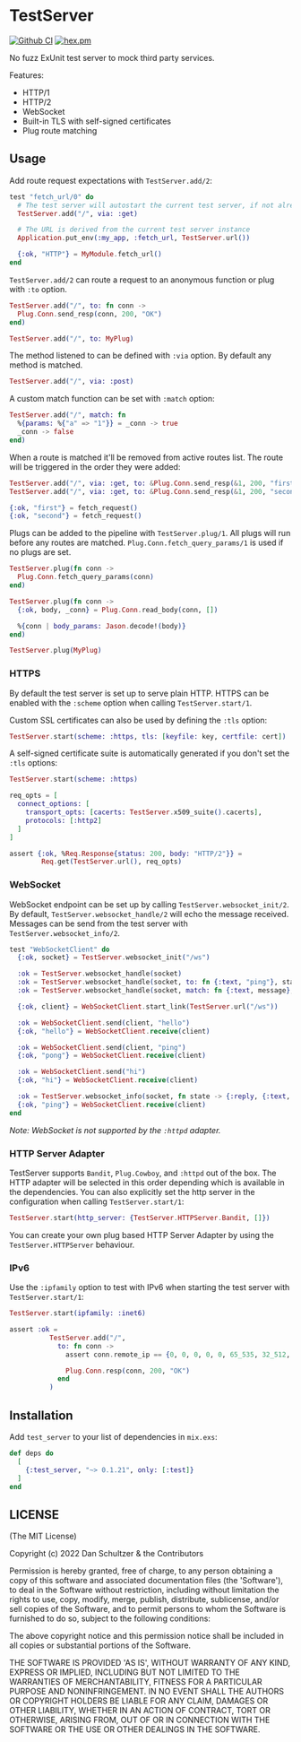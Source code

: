 # TestServer

[![Github CI](https://github.com/danschultzer/test_server/workflows/CI/badge.svg)](https://github.com/danschultzer/test_server/actions?query=workflow%3ACI)
[![hex.pm](https://img.shields.io/hexpm/v/test_server.svg)](https://hex.pm/packages/test_server)

<!-- MDOC !-->

No fuzz ExUnit test server to mock third party services.

Features:

- HTTP/1
- HTTP/2
- WebSocket
- Built-in TLS with self-signed certificates
- Plug route matching

## Usage

Add route request expectations with `TestServer.add/2`:

```elixir
test "fetch_url/0" do
  # The test server will autostart the current test server, if not already running
  TestServer.add("/", via: :get)

  # The URL is derived from the current test server instance
  Application.put_env(:my_app, :fetch_url, TestServer.url())

  {:ok, "HTTP"} = MyModule.fetch_url()
end
```

`TestServer.add/2` can route a request to an anonymous function or plug with `:to` option.

```elixir
TestServer.add("/", to: fn conn ->
  Plug.Conn.send_resp(conn, 200, "OK")
end)

TestServer.add("/", to: MyPlug)
```

The method listened to can be defined with `:via` option. By default any method is matched.

```elixir
TestServer.add("/", via: :post)
```

A custom match function can be set with `:match` option:

```elixir
TestServer.add("/", match: fn
  %{params: %{"a" => "1"}} = _conn -> true
  _conn -> false
end)
```

When a route is matched it'll be removed from active routes list. The route will be triggered in the order they were added:

```elixir
TestServer.add("/", via: :get, to: &Plug.Conn.send_resp(&1, 200, "first"))
TestServer.add("/", via: :get, to: &Plug.Conn.send_resp(&1, 200, "second"))

{:ok, "first"} = fetch_request()
{:ok, "second"} = fetch_request()
```

Plugs can be added to the pipeline with `TestServer.plug/1`. All plugs will run before any routes are matched. `Plug.Conn.fetch_query_params/1` is used if no plugs are set.

```elixir
TestServer.plug(fn conn ->
  Plug.Conn.fetch_query_params(conn)
end)

TestServer.plug(fn conn ->
  {:ok, body, _conn} = Plug.Conn.read_body(conn, [])

  %{conn | body_params: Jason.decode!(body)}
end)

TestServer.plug(MyPlug)
```

### HTTPS

By default the test server is set up to serve plain HTTP. HTTPS can be enabled with the `:scheme` option when calling `TestServer.start/1`.

Custom SSL certificates can also be used by defining the `:tls` option:

```elixir
TestServer.start(scheme: :https, tls: [keyfile: key, certfile: cert])
```

A self-signed certificate suite is automatically generated if you don't set the `:tls` options:

```elixir
TestServer.start(scheme: :https)

req_opts = [
  connect_options: [
    transport_opts: [cacerts: TestServer.x509_suite().cacerts],
    protocols: [:http2]
  ]
]

assert {:ok, %Req.Response{status: 200, body: "HTTP/2"}} =
        Req.get(TestServer.url(), req_opts)
```

### WebSocket

WebSocket endpoint can be set up by calling `TestServer.websocket_init/2`. By default, `TestServer.websocket_handle/2` will echo the message received. Messages can be send from the test server with `TestServer.websocket_info/2`.

```elixir
test "WebSocketClient" do
  {:ok, socket} = TestServer.websocket_init("/ws")

  :ok = TestServer.websocket_handle(socket)
  :ok = TestServer.websocket_handle(socket, to: fn {:text, "ping"}, state -> {:reply, {:text, "pong"}, state} end)
  :ok = TestServer.websocket_handle(socket, match: fn {:text, message}, _state -> message == "hi")

  {:ok, client} = WebSocketClient.start_link(TestServer.url("/ws"))

  :ok = WebSocketClient.send(client, "hello")
  {:ok, "hello"} = WebSocketClient.receive(client)

  :ok = WebSocketClient.send(client, "ping")
  {:ok, "pong"} = WebSocketClient.receive(client)

  :ok = WebSocketClient.send("hi")
  {:ok, "hi"} = WebSocketClient.receive(client)

  :ok = TestServer.websocket_info(socket, fn state -> {:reply, {:text, "ping"}, state} end)
  {:ok, "ping"} = WebSocketClient.receive(client)
end
```

*Note: WebSocket is not supported by the `:httpd` adapter.*

### HTTP Server Adapter

TestServer supports `Bandit`, `Plug.Cowboy`, and `:httpd` out of the box. The HTTP adapter will be selected in this order depending which is available in the dependencies. You can also explicitly set the http server in the configuration when calling `TestServer.start/1`:

```elixir
TestServer.start(http_server: {TestServer.HTTPServer.Bandit, []})
```

You can create your own plug based HTTP Server Adapter by using the `TestServer.HTTPServer` behaviour.

### IPv6

Use the `:ipfamily` option to test with IPv6 when starting the test server with `TestServer.start/1`:

```elixir
TestServer.start(ipfamily: :inet6)

assert :ok =
          TestServer.add("/",
            to: fn conn ->
              assert conn.remote_ip == {0, 0, 0, 0, 0, 65_535, 32_512, 1}

              Plug.Conn.resp(conn, 200, "OK")
            end
          )
```

<!-- MDOC !-->

## Installation

Add `test_server` to your list of dependencies in `mix.exs`:

```elixir
def deps do
  [
    {:test_server, "~> 0.1.21", only: [:test]}
  ]
end
```

## LICENSE

(The MIT License)

Copyright (c) 2022 Dan Schultzer & the Contributors

Permission is hereby granted, free of charge, to any person obtaining a copy of this software and associated documentation files (the 'Software'), to deal in the Software without restriction, including without limitation the rights to use, copy, modify, merge, publish, distribute, sublicense, and/or sell copies of the Software, and to permit persons to whom the Software is furnished to do so, subject to the following conditions:

The above copyright notice and this permission notice shall be included in all copies or substantial portions of the Software.

THE SOFTWARE IS PROVIDED 'AS IS', WITHOUT WARRANTY OF ANY KIND, EXPRESS OR IMPLIED, INCLUDING BUT NOT LIMITED TO THE WARRANTIES OF MERCHANTABILITY, FITNESS FOR A PARTICULAR PURPOSE AND NONINFRINGEMENT. IN NO EVENT SHALL THE AUTHORS OR COPYRIGHT HOLDERS BE LIABLE FOR ANY CLAIM, DAMAGES OR OTHER LIABILITY, WHETHER IN AN ACTION OF CONTRACT, TORT OR OTHERWISE, ARISING FROM, OUT OF OR IN CONNECTION WITH THE SOFTWARE OR THE USE OR OTHER DEALINGS IN THE SOFTWARE.
